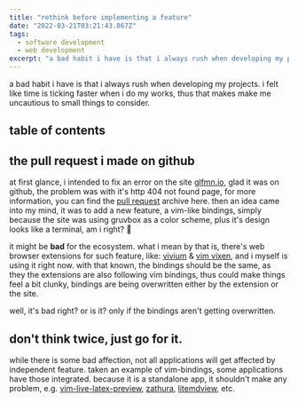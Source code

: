 ```yaml
---
title: "rethink before implementing a feature"
date: "2022-03-21T03:21:43.867Z"
tags:
  - software development 
  - web development
excerpt: "a bad habit i have is that i always rush when developing my projects. i felt like time is ticking faster when i do my works, thus that makes make me uncautious to small things to consider."
---
```


a bad habit i have is that i always rush when developing my projects. i felt like time is ticking faster when i do my works, thus that makes make me uncautious to small things to consider.

## table of contents

## the pull request i made on github

at first glance, i intended to fix an error on the site [glfmn.io](https://glfmn.io), glad it was on github, the problem was with it's http 404 not found page, for more information, you can find the [pull request](https://github.com/glfmn/glfmn.io/pull/4) archive here. then an idea came into my mind, it was to add a new feature, a vim-like bindings, simply because the site was using gruvbox as a color scheme, plus it's design looks like a terminal, am i right? 🧐

it might be **bad** for the ecosystem. what i mean by that is, there's web browser extensions for such feature, like: [vivium](https://vimium.github.io/) & [vim vixen](https://ueokande.github.io/vim-vixen/), and i myself is using it right now. with that known, the bindings should be the same, as they the extensions are also following vim bindings, thus could make things feel a bit clunky, bindings are being overwritten either by the extension or the site.

well, it's bad right? or is it? only if the bindings aren't getting overwritten.

## don't think twice, just go for it.

while there is some bad affection, not all applications will get affected by independent feature. taken an example of vim-bindings, some applications have those integrated. because it is a standalone app, it shouldn't make any problem, e.g. [vim-live-latex-preview](https://github.com/goballooning/vim-live-latex-preview), [zathura](https://en.wikipedia.org/wiki/zathura_(document_viewer)), [litemdview](https://www.notabug.org/g0tsu/litemdview), etc.
